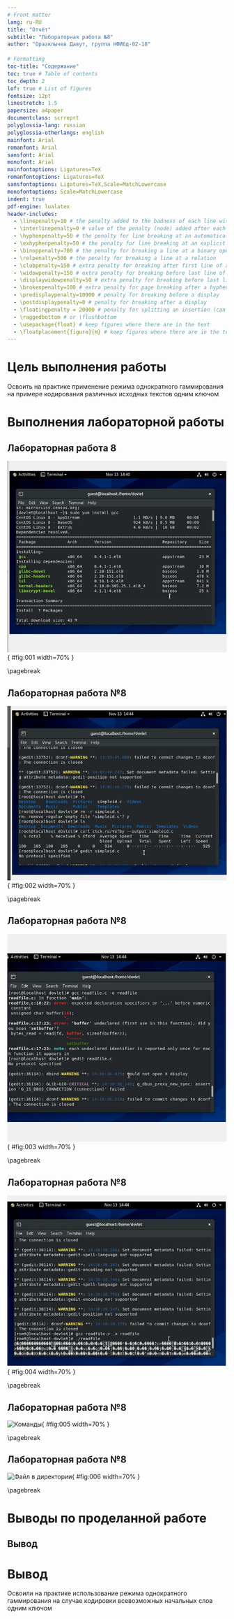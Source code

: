 ```yaml
---
# Front matter
lang: ru-RU
title: "Отчёт"
subtitle: "Лабораторная работа №8"
author: "Оразклычев Давут, группа НФИбд-02-18"

# Formatting
toc-title: "Содержание"
toc: true # Table of contents
toc_depth: 2
lof: true # List of figures
fontsize: 12pt
linestretch: 1.5
papersize: a4paper
documentclass: scrreprt
polyglossia-lang: russian
polyglossia-otherlangs: english
mainfont: Arial
romanfont: Arial
sansfont: Arial
monofont: Arial
mainfontoptions: Ligatures=TeX
romanfontoptions: Ligatures=TeX
sansfontoptions: Ligatures=TeX,Scale=MatchLowercase
monofontoptions: Scale=MatchLowercase
indent: true
pdf-engine: lualatex
header-includes:
  - \linepenalty=10 # the penalty added to the badness of each line within a paragraph (no associated penalty node) Increasing the value makes tex try to have fewer lines in the paragraph.
  - \interlinepenalty=0 # value of the penalty (node) added after each line of a paragraph.
  - \hyphenpenalty=50 # the penalty for line breaking at an automatically inserted hyphen
  - \exhyphenpenalty=50 # the penalty for line breaking at an explicit hyphen
  - \binoppenalty=700 # the penalty for breaking a line at a binary operator
  - \relpenalty=500 # the penalty for breaking a line at a relation
  - \clubpenalty=150 # extra penalty for breaking after first line of a paragraph
  - \widowpenalty=150 # extra penalty for breaking before last line of a paragraph
  - \displaywidowpenalty=50 # extra penalty for breaking before last line before a display math
  - \brokenpenalty=100 # extra penalty for page breaking after a hyphenated line
  - \predisplaypenalty=10000 # penalty for breaking before a display
  - \postdisplaypenalty=0 # penalty for breaking after a display
  - \floatingpenalty = 20000 # penalty for splitting an insertion (can only be split footnote in standard LaTeX)
  - \raggedbottom # or \flushbottom
  - \usepackage{float} # keep figures where there are in the text
  - \floatplacement{figure}{H} # keep figures where there are in the text
---
```


# Цель выполнения работы

Освоить на практике применение режима однократного гаммирования
на примере кодирования различных исходных текстов одним ключом


# Выполнения лабораторной работы

## Лабораторная работа 8

![Создание guest](image/1.jpg){ #fig:001 width=70% }

\pagebreak

## Лабораторная работа №8

![Переход на пользователя guest](image/2.jpg){ #fig:002 width=70% }

\pagebreak

## Лабораторная работа №8

![pwd, whoami, id, groups](image/3.jpg){ #fig:003 width=70% }

\pagebreak

## Лабораторная работа №8

![cat /etc/passwd с и без фильтра](image/4.jpg){ #fig:004 width=70% }

\pagebreak

## Лабораторная работа №8

![Команды](image/5.jpg){ #fig:005 width=70% }

\pagebreak

## Лабораторная работа №8

![Файл в директории](image/6.jpg){ #fig:006 width=70% }

\pagebreak

# Выводы по проделанной работе

## Вывод

# Вывод

Освоили на практике использование режима однократного гаммирования
на случае кодировки всевозможных начальных слов одним ключом